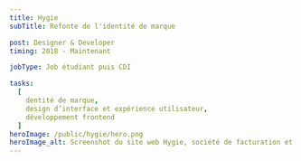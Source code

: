 ```yaml
---
title: Hygie
subTitle: Refonte de l'identité de marque

post: Designer & Developer
timing: 2018 - Maintenant

jobType: Job étudiant puis CDI

tasks:
  [
    dentité de marque,
    design d’interface et expérience utilisateur,
    développement frontend
  ]
heroImage: /public/hygie/hero.png
heroImage_alt: Screenshot du site web Hygie, société de facturation et développement de logiciel infirmier
---
```

